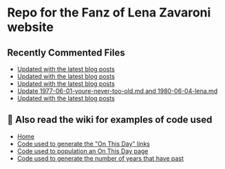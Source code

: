 # Repo for the Fanz of Lena Zavaroni website

## Recently Commented Files
<!-- BLOG-POST-LIST:START -->
- [Updated with the latest blog posts](https://github.com/FanzOfLenaZavaroni/fanzoflenazavaroni.github.io/commit/d54953b112a63775530d20f8302bf3637131b130)
- [Updated with the latest blog posts](https://github.com/FanzOfLenaZavaroni/fanzoflenazavaroni.github.io/commit/e1a379052cbaab23c84cdcc354e9a49adb653473)
- [Updated with the latest blog posts](https://github.com/FanzOfLenaZavaroni/fanzoflenazavaroni.github.io/commit/c29df643669bad013a3a9d68603bd9b4aa1e7f78)
- [Update 1977-06-01-youre-never-too-old.md and 1980-06-04-lena.md](https://github.com/FanzOfLenaZavaroni/fanzoflenazavaroni.github.io/commit/17d2a8d524c531c70bf2eb0eec6e9ca0e48b1959)
- [Updated with the latest blog posts](https://github.com/FanzOfLenaZavaroni/fanzoflenazavaroni.github.io/commit/992c8d30814f4ffd780cefd7116b9dccd1607a3c)
<!-- BLOG-POST-LIST:END -->

## :notebook: Also read the wiki for examples of code used
* [Home](https://github.com/FanzOfLenaZavaroni/fanzoflenazavaroni.github.io/wiki)
* [Code used to generate the "On This Day" links](https://github.com/FanzOfLenaZavaroni/fanzoflenazavaroni.github.io/wiki/On-This-Day-Code)
* [Code used to population an On This Day page](https://github.com/FanzOfLenaZavaroni/fanzoflenazavaroni.github.io/wiki/Code-used-to-population-an-On-This-Day-page)
* [Code used to generate the number of years that have past](https://github.com/FanzOfLenaZavaroni/fanzoflenazavaroni.github.io/wiki/Number-of-years-gone-by-code)
